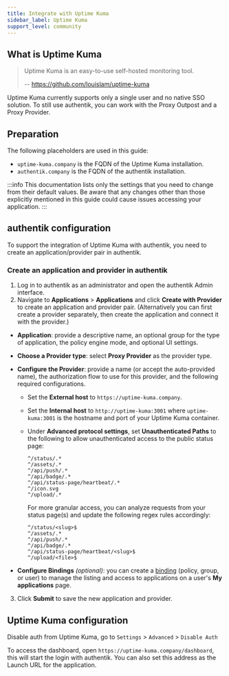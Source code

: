 ```yaml
---
title: Integrate with Uptime Kuma
sidebar_label: Uptime Kuma
support_level: community
---
```


## What is Uptime Kuma

> Uptime Kuma is an easy-to-use self-hosted monitoring tool.
>
> -- https://github.com/louislam/uptime-kuma

Uptime Kuma currently supports only a single user and no native SSO solution. To still use authentik, you can work with the Proxy Outpost and a Proxy Provider.

## Preparation

The following placeholders are used in this guide:

- `uptime-kuma.company` is the FQDN of the Uptime Kuma installation.
- `authentik.company` is the FQDN of the authentik installation.

:::info
This documentation lists only the settings that you need to change from their default values. Be aware that any changes other than those explicitly mentioned in this guide could cause issues accessing your application.
:::

## authentik configuration

To support the integration of Uptime Kuma with authentik, you need to create an application/provider pair in authentik.

### Create an application and provider in authentik

1. Log in to authentik as an administrator and open the authentik Admin interface.
2. Navigate to **Applications** > **Applications** and click **Create with Provider** to create an application and provider pair. (Alternatively you can first create a provider separately, then create the application and connect it with the provider.)

- **Application**: provide a descriptive name, an optional group for the type of application, the policy engine mode, and optional UI settings.
- **Choose a Provider type**: select **Proxy Provider** as the provider type.
- **Configure the Provider**: provide a name (or accept the auto-provided name), the authorization flow to use for this provider, and the following required configurations.
    - Set the **External host** to `https://uptime-kuma.company`.
    - Set the **Internal host** to `http://uptime-kuma:3001` where `uptime-kuma:3001` is the hostname and port of your Uptime Kuma container.
    - Under **Advanced protocol settings**, set **Unauthenticated Paths** to the following to allow unauthenticated access to the public status page:

        ```
        ^/status/.*
        ^/assets/.*
        ^/api/push/.*
        ^/api/badge/.*
        ^/api/status-page/heartbeat/.*
        ^/icon.svg
        ^/upload/.*
        ```

        For more granular access, you can analyze requests from your status page(s) and update the following regex rules accordingly:

        ```
        ^/status/<slug>$
        ^/assets/.*
        ^/api/push/.*
        ^/api/badge/.*
        ^/api/status-page/heartbeat/<slug>$
        ^/upload/<file>$
        ```

- **Configure Bindings** _(optional)_: you can create a [binding](/docs/add-secure-apps/flows-stages/bindings/) (policy, group, or user) to manage the listing and access to applications on a user's **My applications** page.

3. Click **Submit** to save the new application and provider.

## Uptime Kuma configuration

Disable auth from Uptime Kuma, go to `Settings` > `Advanced` > `Disable Auth`

To access the dashboard, open `https://uptime-kuma.company/dashboard`, this will start the login with authentik. You can also set this address as the Launch URL for the application.
